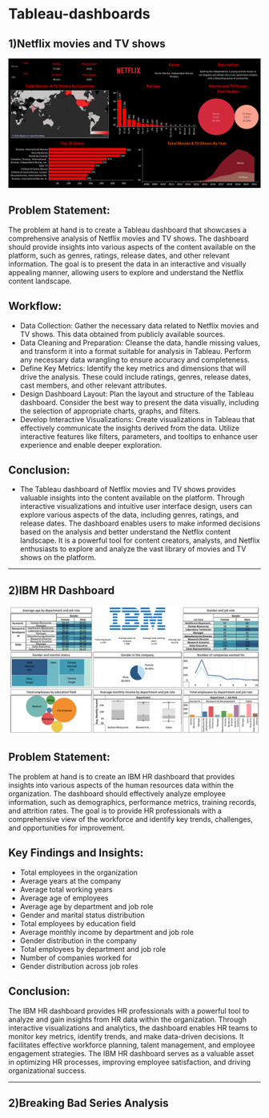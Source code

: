 # Tableau-dashboards

## 1)Netflix movies and TV shows

![Netflix Movies and TV Shows](https://github.com/hemantbuchade/Tableau-dashboards/blob/main/Netflix%20movies%20and%20TV%20shows.png)

## Problem Statement:
The problem at hand is to create a Tableau dashboard that showcases a comprehensive analysis of Netflix movies and TV shows. The dashboard should provide insights into various aspects of the content available on the platform, such as genres, ratings, release dates, and other relevant information. The goal is to present the data in an interactive and visually appealing manner, allowing users to explore and understand the Netflix content landscape.

## Workflow:

- Data Collection: Gather the necessary data related to Netflix movies and TV shows. This data obtained from publicly available sources.
- Data Cleaning and Preparation: Cleanse the data, handle missing values, and transform it into a format suitable for analysis in Tableau. Perform any necessary data wrangling to ensure accuracy and completeness.
- Define Key Metrics: Identify the key metrics and dimensions that will drive the analysis. These could include ratings, genres, release dates, cast members, and other relevant attributes.
- Design Dashboard Layout: Plan the layout and structure of the Tableau dashboard. Consider the best way to present the data visually, including the selection of appropriate charts, graphs, and filters.
- Develop Interactive Visualizations: Create visualizations in Tableau that effectively communicate the insights derived from the data. Utilize interactive features like filters, parameters, and tooltips to enhance user experience and enable deeper exploration.

## Conclusion:

- The Tableau dashboard of Netflix movies and TV shows provides valuable insights into the content available on the platform. Through interactive visualizations and intuitive user interface design, users can explore various aspects of the data, including genres, ratings, and release dates. The dashboard enables users to make informed decisions based on the analysis and better understand the Netflix content landscape. It is a powerful tool for content creators, analysts, and Netflix enthusiasts to explore and analyze the vast library of movies and TV shows on the platform.

-------------------------------------------------------------------------------------------------------------------------------------------------------------------------------------------------------------------

## 2)IBM HR Dashboard

![IBM HR Dashboard](https://github.com/hemantbuchade/Tableau-dashboards/blob/main/IBM%20HR%20Dashboard.png)

## Problem Statement:
The problem at hand is to create an IBM HR dashboard that provides insights into various aspects of the human resources data within the organization. The dashboard should effectively analyze employee information, such as demographics, performance metrics, training records, and attrition rates. The goal is to provide HR professionals with a comprehensive view of the workforce and identify key trends, challenges, and opportunities for improvement.

## Key Findings and Insights:

- Total employees in the organization
- Average years at the company
- Average total working years
- Average age of employees
- Average age by department and job role
- Gender and marital status distribution
- Total employees by education field
- Average monthly income by department and job role
- Gender distribution in the company
- Total employees by department and job role
- Number of companies worked for
- Gender distribution across job roles

## Conclusion:

The IBM HR dashboard provides HR professionals with a powerful tool to analyze and gain insights from HR data within the organization. Through interactive visualizations and analytics, the dashboard enables HR teams to monitor key metrics, identify trends, and make data-driven decisions. It facilitates effective workforce planning, talent management, and employee engagement strategies. The IBM HR dashboard serves as a valuable asset in optimizing HR processes, improving employee satisfaction, and driving organizational success.

------------------------------------------------------------------------------------------------------------------------------------------------------------------

## 2)Breaking Bad Series Analysis



